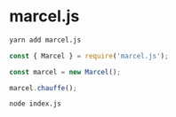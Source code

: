 # marcel.js

```sh
yarn add marcel.js
```

```js
const { Marcel } = require('marcel.js');

const marcel = new Marcel();

marcel.chauffe();
```

```sh
node index.js
```